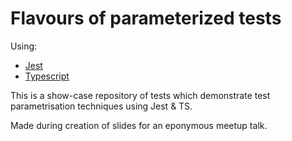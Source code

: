 # Flavours of parameterized tests

Using:

- [Jest](https://jestjs.io/)
- [Typescript](https://www.typescriptlang.org/)

This is a show-case repository of tests which demonstrate test parametrisation techniques using Jest & TS.

Made during creation of slides for an eponymous meetup talk.
